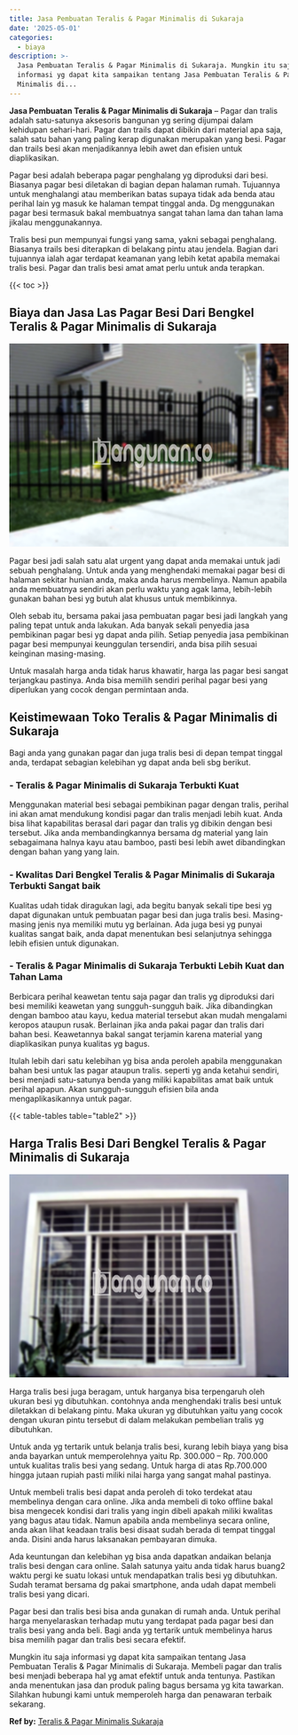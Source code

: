 ```yaml
---
title: Jasa Pembuatan Teralis & Pagar Minimalis di Sukaraja
date: '2025-05-01'
categories:
  - biaya
description: >-
  Jasa Pembuatan Teralis & Pagar Minimalis di Sukaraja. Mungkin itu saja
  informasi yg dapat kita sampaikan tentang Jasa Pembuatan Teralis & Pagar
  Minimalis di...
---
```


**Jasa Pembuatan Teralis & Pagar Minimalis di Sukaraja** – Pagar dan tralis adalah satu-satunya aksesoris bangunan yg sering dijumpai dalam kehidupan sehari-hari. Pagar dan trails dapat dibikin dari material apa saja, salah satu bahan yang paling kerap digunakan merupakan yang besi. Pagar dan trails besi akan menjadikannya lebih awet dan efisien untuk diaplikasikan.

Pagar besi adalah beberapa pagar penghalang yg diproduksi dari besi. Biasanya pagar besi diletakan di bagian depan halaman rumah. Tujuannya untuk menghalangi atau memberikan batas supaya tidak ada benda atau perihal lain yg masuk ke halaman tempat tinggal anda. Dg menggunakan pagar besi termasuk bakal membuatnya sangat tahan lama dan tahan lama jikalau menggunakannya.

Tralis besi pun mempunyai fungsi yang sama, yakni sebagai penghalang. Biasanya trails besi diterapkan di belakang pintu atau jendela. Bagian dari tujuannya ialah agar terdapat keamanan yang lebih ketat apabila memakai tralis besi. Pagar dan tralis besi amat amat perlu untuk anda terapkan.

{{< toc >}}

## Biaya dan Jasa Las Pagar Besi Dari Bengkel Teralis & Pagar Minimalis di Sukaraja

![Jasa Pembuatan Teralis & Pagar Minimalis di Sukaraja](/images/pagar-minimalis-murah-67.png)

Pagar besi jadi salah satu alat urgent yang dapat anda memakai untuk jadi sebuah penghalang. Untuk anda yang menghendaki memakai pagar besi di halaman sekitar hunian anda, maka anda harus membelinya. Namun apabila anda membuatnya sendiri akan perlu waktu yang agak lama, lebih-lebih gunakan bahan besi yg butuh alat khusus untuk membikinnya.

Oleh sebab itu, bersama pakai jasa pembuatan pagar besi jadi langkah yang paling tepat untuk anda lakukan. Ada banyak sekali penyedia jasa pembikinan pagar besi yg dapat anda pilih. Setiap penyedia jasa pembikinan pagar besi mempunyai keunggulan tersendiri, anda bisa pilih sesuai keinginan masing-masing.

Untuk masalah harga anda tidak harus khawatir, harga las pagar besi sangat terjangkau pastinya. Anda bisa memilih sendiri perihal pagar besi yang diperlukan yang cocok dengan permintaan anda.

## Keistimewaan Toko Teralis & Pagar Minimalis di Sukaraja

Bagi anda yang gunakan pagar dan juga tralis besi di depan tempat tinggal anda, terdapat sebagian kelebihan yg dapat anda beli sbg berikut.

### \- Teralis & Pagar Minimalis di Sukaraja Terbukti Kuat

Menggunakan material besi sebagai pembikinan pagar dengan tralis, perihal ini akan amat mendukung kondisi pagar dan tralis menjadi lebih kuat. Anda bisa lihat kapabilitas berasal dari pagar dan tralis yg dibikin dengan besi tersebut. Jika anda membandingkannya bersama dg material yang lain sebagaimana halnya kayu atau bamboo, pasti besi lebih awet dibandingkan dengan bahan yang yang lain.

### \- Kwalitas Dari Bengkel Teralis & Pagar Minimalis di Sukaraja Terbukti Sangat baik

Kualitas udah tidak diragukan lagi, ada begitu banyak sekali tipe besi yg dapat digunakan untuk pembuatan pagar besi dan juga tralis besi. Masing-masing jenis nya memiliki mutu yg berlainan. Ada juga besi yg punyai kualitas sangat baik, anda dapat menentukan besi selanjutnya sehingga lebih efisien untuk digunakan.

### \- Teralis & Pagar Minimalis di Sukaraja Terbukti Lebih Kuat dan Tahan Lama

Berbicara perihal keawetan tentu saja pagar dan tralis yg diproduksi dari besi memiliki keawetan yang sungguh-sungguh baik. Jika dibandingkan dengan bamboo atau kayu, kedua material tersebut akan mudah mengalami keropos ataupun rusak. Berlainan jika anda pakai pagar dan tralis dari bahan besi. Keawetannya bakal sangat terjamin karena material yang diaplikasikan punya kualitas yg bagus.

Itulah lebih dari satu kelebihan yg bisa anda peroleh apabila menggunakan bahan besi untuk las pagar ataupun tralis. seperti yg anda ketahui sendiri, besi menjadi satu-satunya benda yang miliki kapabilitas amat baik untuk perihal apapun. Akan sungguh-sungguh efisien bila anda mengaplikasikannya untuk pagar.

{{< table-tables table="table2" >}}

## Harga Tralis Besi Dari Bengkel Teralis & Pagar Minimalis di Sukaraja

![Jasa Pembuatan Teralis & Pagar Minimalis di Sukaraja](/images/teralis-minimalis-murah-46.png)

Harga tralis besi juga beragam, untuk harganya bisa terpengaruh oleh ukuran besi yg dibutuhkan. contohnya anda menghendaki tralis besi untuk diletakkan di belakang pintu. Maka ukuran yg dibutuhkan yaitu yang cocok dengan ukuran pintu tersebut di dalam melakukan pembelian tralis yg dibutuhkan.

Untuk anda yg tertarik untuk belanja tralis besi, kurang lebih biaya yang bisa anda bayarkan untuk memperolehnya yaitu Rp. 300.000 – Rp. 700.000 untuk kualitas tralis besi yang sedang. Untuk harga di atas Rp.700.000 hingga jutaan rupiah pasti miliki nilai harga yang sangat mahal pastinya.

Untuk membeli tralis besi dapat anda peroleh di toko terdekat atau membelinya dengan cara online. Jika anda membeli di toko offline bakal bisa mengecek kondisi dari tralis yang ingin dibeli apakah miliki kwalitas yang bagus atau tidak. Namun apabila anda membelinya secara online, anda akan lihat keadaan tralis besi disaat sudah berada di tempat tinggal anda. Disini anda harus laksanakan pembayaran dimuka.

Ada keuntungan dan kelebihan yg bisa anda dapatkan andaikan belanja tralis besi dengan cara online. Salah satunya yaitu anda tidak harus buang2 waktu pergi ke suatu lokasi untuk mendapatkan tralis besi yg dibutuhkan. Sudah teramat bersama dg pakai smartphone, anda udah dapat membeli tralis besi yang dicari.

Pagar besi dan tralis besi bisa anda gunakan di rumah anda. Untuk perihal harga menyelaraskan terhadap mutu yang terdapat pada pagar besi dan tralis besi yang anda beli. Bagi anda yg tertarik untuk membelinya harus bisa memilih pagar dan tralis besi secara efektif.

Mungkin itu saja informasi yg dapat kita sampaikan tentang Jasa Pembuatan Teralis & Pagar Minimalis di Sukaraja. Membeli pagar dan tralis besi menjadi beberapa hal yg amat efektif untuk anda tentunya. Pastikan anda menentukan jasa dan produk paling bagus bersama yg kita tawarkan. Silahkan hubungi kami untuk memperoleh harga dan penawaran terbaik sekarang.

**Ref by:** [Teralis & Pagar Minimalis Sukaraja](https://id.wikipedia.org/wiki/Teralis)
